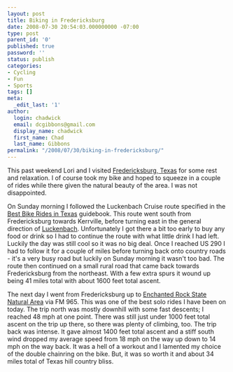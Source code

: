 ```yaml
---
layout: post
title: Biking in Fredericksburg
date: 2008-07-30 20:54:03.000000000 -07:00
type: post
parent_id: '0'
published: true
password: ''
status: publish
categories:
- Cycling
- Fun
- Sports
tags: []
meta:
  _edit_last: '1'
author:
  login: chadwick
  email: dcgibbons@gmail.com
  display_name: chadwick
  first_name: Chad
  last_name: Gibbons
permalink: "/2008/07/30/biking-in-fredericksburg/"
---
```

This past weekend Lori and I visited [Fredericksburg, Texas](http://www.fbgtx.org/) for some rest and relaxation. I of course took my bike and hoped to squeeze in a couple of rides while there given the natural beauty of the area. I was not disappointed.

On Sunday morning I followed the Luckenbach Cruise route specified in the [Best Bike Rides in Texas](http://www.amazon.com/Best-Bike-Rides-Texas-2nd/dp/0762701668) guidebook. This route went south from Fredericksburg towards Kerrville, before turning east in the general direction of [Luckenbach](http://www.luckenbachtexas.com/). Unfortunately I got there a bit too early to buy any food or drink so I had to continue the route with what little drink I had left. Luckily the day was still cool so it was no big deal. Once I reached US 290 I had to follow it for a couple of miles before turning back onto country roads - it's a very busy road but luckily on Sunday morning it wasn't too bad. The route then continued on a small rural road that came back towards Fredericksburg from the northeast. With a few extra spurs it wound up being 41 miles total with about 1600 feet total ascent.

The next day I went from Fredericksburg up to [Enchanted Rock State Natural Area](http://www.tpwd.state.tx.us/spdest/findadest/parks/enchanted_rock/) via FM 965. This was one of the best solo rides I have been on today. The trip north was mostly downhill with some fast descents; I reached 48 mph at one point. There was still just under 1000 feet total ascent on the trip up there, so there was plenty of climbing, too. The trip back was intense. It gave almost 1400 feet total ascent and a stiff south wind dropped my average speed from 18 mph on the way up down to 14 mph on the way back. It was a hell of a workout and I lamented my choice of the double chainring on the bike. But, it was so worth it and about 34 miles total of Texas hill country bliss.

